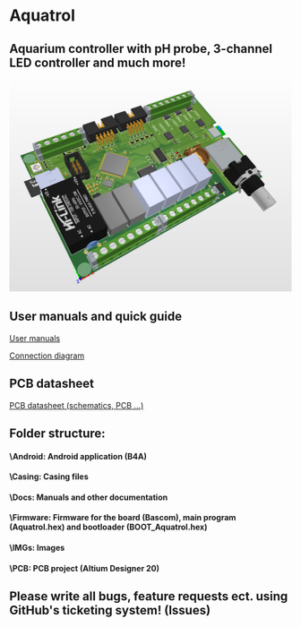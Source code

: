 # Aquatrol
## Aquarium controller with pH probe, 3-channel LED controller and much more!
![](https://github.com/mucek/aquatrol/blob/master/IMGs/aquatrol.png)

## User manuals and quick guide
[User manuals](https://github.com/mucek/aquatrol/blob/master/Docs/_Quickmanual%20aquaTROL.pdf)

[Connection diagram](https://github.com/mucek/aquatrol/blob/master/Docs/Visio-Aquatrol.pdf)

## PCB datasheet
[PCB datasheet (schematics, PCB ...)](https://github.com/mucek/aquatrol/blob/master/PCB/ProductionOutput/Kontroler%20main%20board%201.0_Report.PDF)


## Folder structure:

#### \Android\: Android application (B4A)
#### \Casing\: Casing files
#### \Docs\: Manuals and other documentation
#### \Firmware\: Firmware for the board (Bascom), main program (Aquatrol.hex) and bootloader (BOOT_Aquatrol.hex)
#### \IMGs\: Images
#### \PCB\: PCB project (Altium Designer 20)

## Please write all bugs, feature requests ect. using GitHub's ticketing system! (Issues)
